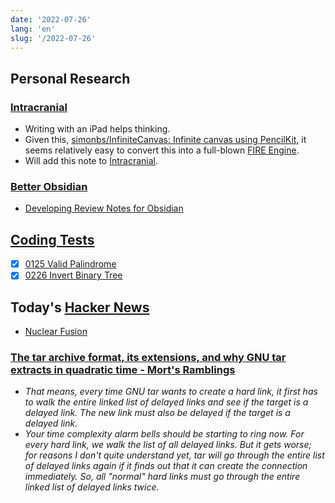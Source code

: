 ```yaml
---
date: '2022-07-26'
lang: 'en'
slug: '/2022-07-26'
---
```


## Personal Research

### [Intracranial](./../.././docs/pages/Intracranial.md)

- Writing with an iPad helps thinking.
- Given this, [simonbs/InfiniteCanvas: Infinite canvas using PencilKit](https://github.com/simonbs/InfiniteCanvas), it seems relatively easy to convert this into a full-blown [FIRE Engine](./../.././docs/pages/FIRE%20Engine.md).
- Will add this note to [Intracranial](./../.././docs/pages/Intracranial.md).

### [Better Obsidian](./../.././docs/pages/Better%20Obsidian.md)

- [Developing Review Notes for Obsidian](./../.././docs/pages/Developing%20Review%20Notes%20for%20Obsidian.md)

## [Coding Tests](./../.././docs/pages/Coding%20Tests.md)

- [x] [0125 Valid Palindrome](./../.././docs/pages/0125%20Valid%20Palindrome.md)
- [x] [0226 Invert Binary Tree](./../.././docs/pages/0226%20Invert%20Binary%20Tree.md)

## Today's [Hacker News](./../.././docs/pages/Hacker%20News.md)

- [Nuclear Fusion](./../.././docs/pages/Nuclear%20Fusion.md)

### [The tar archive format, its extensions, and why GNU tar extracts in quadratic time - Mort's Ramblings](https://mort.coffee/home/tar/)

- _That means, every time GNU tar wants to create a hard link, it first has to walk the entire linked list of delayed links and see if the target is a delayed link. The new link must also be delayed if the target is a delayed link._
- _Your time complexity alarm bells should be starting to ring now. For every hard link, we walk the list of all delayed links. But it gets worse; for reasons I don't quite understand yet, tar will go through the entire list of delayed links again if it finds out that it can create the connection immediately. So, all "normal" hard links must go through the entire linked list of delayed links twice._

<head>
  <html lang="en-US"/>
</head>

